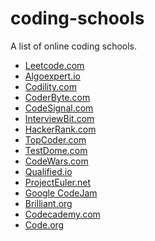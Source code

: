 # coding-schools
A list of online coding schools.

<ul>
  <li><a target="_blank" href="https://www.leetcode.com">Leetcode.com</a></li>
  <li><a target="_blank" href="https://www.algoexpert.io">Algoexpert.io</a></li>
  <li><a target="_blank" href="https://www.codility.com">Codility.com</a></li>
  <li><a target="_blank" href="https://www.coderbyte.com">CoderByte.com</a></li>
  <li><a target="_blank" href="https://www.codesignal.com">CodeSignal.com</a></li>
  <li><a target="_blank" href="https://www.interviewbit.com">InterviewBit.com</a></li>
  <li><a target="_blank" href="https://www.hackerrank.com">HackerRank.com</a></li>
  <li><a target="_blank" href="https://www.topcoder.com">TopCoder.com</a></li>
  <li><a target="_blank" href="https://www.testdome.com">TestDome.com</a></li>
  <li><a target="_blank" href="https://www.codewars.com">CodeWars.com</a></li>
  <li><a target="_blank" href="https://www.qualified.io">Qualified.io</a></li>
  <li><a target="_blank" href="https://www.projecteuler.net">ProjectEuler.net</a></li>
  <li><a target="_blank" href="https://codingcompetitions.withgoogle.com/codejam">Google CodeJam</a></li>
  <li><a target="_blank" href="https://www.brilliant.org">Brilliant.org</a></li>
  <li><a target="_blank" href="https://www.codecademy.com">Codecademy.com</a></li>
  <li><a target="_blank" href="https://www.code.org">Code.org</a></li>
</ul>
